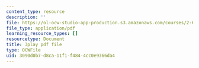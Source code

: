 ```yaml
---
content_type: resource
description: ''
file: https://ol-ocw-studio-app-production.s3.amazonaws.com/courses/2-627-fundamentals-of-photovoltaics-fall-2013/3090d0b7d8ca11f1f4844cc0e9366da4_20GlFVyxqHY.pdf
file_type: application/pdf
learning_resource_types: []
resourcetype: Document
title: 3play pdf file
type: OCWFile
uid: 3090d0b7-d8ca-11f1-f484-4cc0e9366da4
---
```

